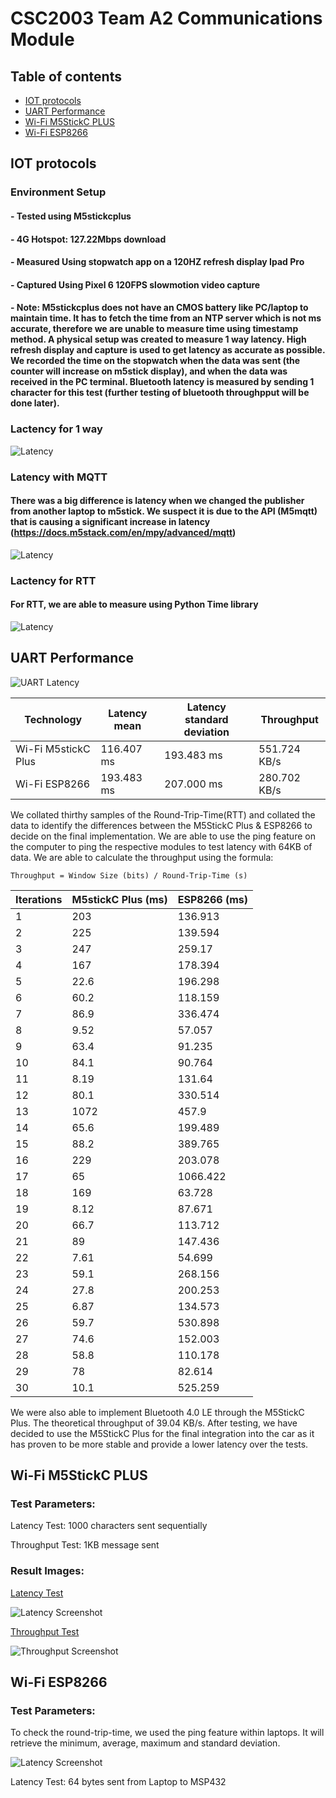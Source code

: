 # CSC2003 Team A2 Communications Module
## Table of contents
* [IOT protocols](#iot-protocols)
* [UART Performance](#uart-performance)
* [Wi-Fi M5StickC PLUS](#wi-fi-m5stickc-plus)
* [Wi-Fi ESP8266](#wi-fi-esp8266)


## IOT protocols
### Environment Setup
#### - Tested using M5stickcplus
#### - 4G Hotspot: 127.22Mbps download
#### - Measured Using stopwatch app on a 120HZ refresh display Ipad Pro
#### - Captured Using Pixel 6 120FPS slowmotion video capture
#### - Note: M5stickcplus does not have an CMOS battery like PC/laptop to maintain time. It has to fetch the time from an NTP server which is not ms accurate, therefore we are unable to measure time using timestamp method. A physical setup was created to measure 1 way latency. High refresh display and capture is used to get latency as accurate as possible. We recorded the time on the stopwatch when the data was sent (the counter will increase on m5stick display), and when the data was received in the PC terminal. Bluetooth latency is measured by sending 1 character for this test (further testing of bluetooth throughpput will be done later).

### Lactency for 1 way
![Latency](./assets/protocol1way.png)

### Latency with MQTT
#### There was a big difference is latency when we changed the publisher from another laptop to m5stick. We suspect it is due to the API (M5mqtt) that is causing a significant increase in latency (https://docs.m5stack.com/en/mpy/advanced/mqtt)
![Latency](./assets/protocol1wayMQTT.png)

### Lactency for RTT
#### For RTT, we are able to measure using Python Time library
![Latency](./assets/protocolRTT.png)

## UART Performance
![UART Latency](./assets/UARTwifiChart.png)

|Technology          |Latency mean     |Latency standard deviation|Throughput
|--------------------|-----------------|-----------|-|
|Wi-Fi M5stickC Plus |116.407 ms       |193.483 ms|551.724 KB/s|
|Wi-Fi ESP8266       |193.483 ms       |207.000 ms|280.702 KB/s|

We collated thirthy samples of the Round-Trip-Time(RTT) and collated the data to identify the differences between the M5StickC Plus & ESP8266 to decide on the final implementation. We are able to use the ping feature on the computer to ping the respective modules to test latency with 64KB of data. We are able to calculate the throughput using the formula: 

`Throughput = Window Size (bits) / Round-Trip-Time (s)`

|Iterations          |M5stickC Plus (ms)    |ESP8266 (ms) |
|--------------------|-----------------|-----------|
|1	|203	|136.913|
|2	|225	|139.594|
|3	|247	|259.17|
|4	|167	|178.394|
|5	|22.6	|196.298|
|6	|60.2	|118.159|
|7	|86.9	|336.474|
|8	|9.52	|57.057|
|9	|63.4	|91.235|
|10	|84.1	|90.764|
|11	|8.19	|131.64|
|12	|80.1	|330.514|
|13	|1072	|457.9|
|14	|65.6	|199.489|
|15	|88.2	|389.765|
|16	|229	|203.078|
|17	|65	|1066.422|
|18	|169	|63.728|
|19	|8.12	|87.671|
|20	|66.7	|113.712|
|21	|89	|147.436|
|22	|7.61	|54.699|
|23	|59.1	|268.156|
|24	|27.8	|200.253|
|25	|6.87	|134.573|
|26	|59.7	|530.898|
|27	|74.6	|152.003|
|28	|58.8	|110.178|
|29	|78	|82.614|
|30	|10.1|	525.259|

We were also able to implement Bluetooth 4.0 LE through the M5StickC Plus. The theoretical throughput of 39.04 KB/s. After testing, we have decided to use the M5StickC Plus for the final integration into the car as it has proven to be more stable and provide a lower latency over the tests.

## Wi-Fi M5StickC PLUS
### Test Parameters:
Latency Test: 1000 characters sent sequentially

Throughput Test: 1KB message sent

### Result Images:

<ins>Latency Test</ins>

![Latency Screenshot](./assets/ttermpro_m5_latency.png)

<ins>Throughput Test</ins>

![Throughput Screenshot](./assets/ttermpro_m5_throughput.png)

## Wi-Fi ESP8266
### Test Parameters:
To check the round-trip-time, we used the ping feature within laptops. It will retrieve the minimum, average, maximum and standard deviation.

![Latency Screenshot](./assets/espLatency.png)

Latency Test: 64 bytes sent from Laptop to MSP432

